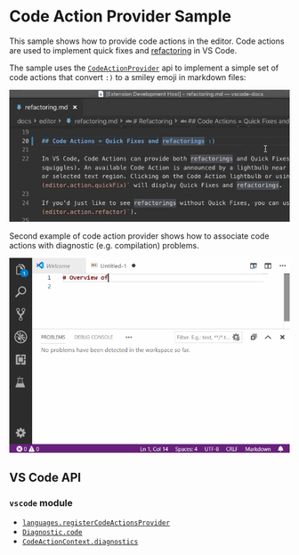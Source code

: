 # Code Action Provider Sample

This sample shows how to provide code actions in the editor. Code actions are
used to implement quick fixes and
[refactoring](https://code.visualstudio.com/docs/editor/refactoring) in VS Code.

The sample uses the
[`CodeActionProvider`](https://code.visualstudio.com/api/references/vscode-api#CodeActionProvider)
api to implement a simple set of code actions that convert `:)` to a smiley
emoji in markdown files:

![Emoji code actions](example.gif)

Second example of code action provider shows how to associate code actions with
diagnostic (e.g. compilation) problems.

![Diagnostic code actions](example_diagnostic.gif)

## VS Code API

### `vscode` module

-   [`languages.registerCodeActionsProvider`](https://code.visualstudio.com/api/references/vscode-api#languages.registerCodeActionsProvider)
-   [`Diagnostic.code`](https://code.visualstudio.com/api/references/vscode-api#Diagnostic)
-   [`CodeActionContext.diagnostics`](https://code.visualstudio.com/api/references/vscode-api#CodeActionContext)
